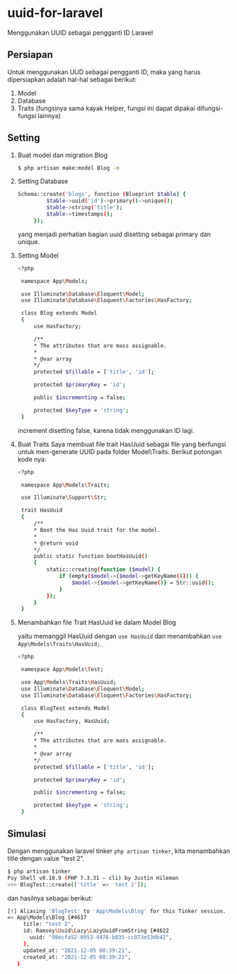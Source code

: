 # uuid-for-laravel
Menggunakan UUID sebagai pengganti ID Laravel

## Persiapan
Untuk menggunakan UUD sebagai pengganti ID, maka yang harus dipersiapkan adalah hal-hal sebagai berikut: 

1. Model
2. Database
3. Traits (fungsinya sama kayak Helper, fungsi ini dapat dipakai difungsi-fungsi lainnya)


## Setting
1. Buat model dan migration Blog
   ```sh
   $ php artisan make:model Blog -m
   ```

2. Setting Database
   ```sh
   Schema::create('blogs', function (Blueprint $table) {
            $table->uuid('id')->primary()->unique();
            $table->string('title');
            $table->timestamps();
        });
   ```
   yang menjadi perhatian bagian uuid disetting sebagai primary dan unique.

3. Setting Model
   ```sh
   <?php

    namespace App\Models;

    use Illuminate\Database\Eloquent\Model;
    use Illuminate\Database\Eloquent\Factories\HasFactory;

    class Blog extends Model
    {
        use HasFactory;

        /**
        * The attributes that are mass assignable.
        *
        * @var array
        */
        protected $fillable = ['title', 'id'];

        protected $primaryKey = 'id';

        public $incrementing = false;

        protected $keyType = 'string';
    }

   ```
   increment disetting false, karena tidak menggunakan ID lagi.

4. Buat Traits
   Saya membuat file trait HasUuid sebagai file yang berfungsi untuk men-generate UUID pada folder Model\Traits. Berikut potongan kode nya:
   ```sh
   <?php

    namespace App\Models\Traits;

    use Illuminate\Support\Str;

    trait HasUuid
    {
        /**
        * Boot the Has Uuid trait for the model.
        *
        * @return void
        */
        public static function bootHasUuid()
        {
            static::creating(function ($model) {
                if (empty($model->{$model->getKeyName()})) {
                    $model->{$model->getKeyName()} = Str::uuid();
                }
            });
        }
    }

   ```

5. Menambahkan file Trait HasUuid ke dalam Model Blog
   
   yaitu memanggil HasUuid dengan ```use HasUuid``` dan menambahkan ```use App\Models\Traits\HasUuid;```.
   ```sh
   <?php

    namespace App\Models\Test;

    use App\Models\Traits\HasUuid;
    use Illuminate\Database\Eloquent\Model;
    use Illuminate\Database\Eloquent\Factories\HasFactory;

    class BlogTest extends Model
    {
        use HasFactory, HasUuid;

        /**
        * The attributes that are mass assignable.
        *
        * @var array
        */
        protected $fillable = ['title', 'id'];

        protected $primaryKey = 'id';

        public $incrementing = false;

        protected $keyType = 'string';
    }

    ```

## Simulasi

Dengan menggunakan laravel tinker ```php artisan tinker```, kita menambahkan title dengan value "test 2".

```sh
$ php artisan tinker
Psy Shell v0.10.9 (PHP 7.3.31 — cli) by Justin Hileman
>>> BlogTest::create(['title' => 'test 2']);
```

dan hasilnya sebagai berikut:

```sh
[!] Aliasing 'BlogTest' to 'App\Models\Blog' for this Tinker session.
=> App\Models\Blog {#4617
     title: "test 2",
     id: Ramsey\Uuid\Lazy\LazyUuidFromString {#4622
       uuid: "98ecfa52-8953-4476-b835-cc073e53db42",
     },
     updated_at: "2021-12-05 08:39:21",
     created_at: "2021-12-05 08:39:21",
   }
```
